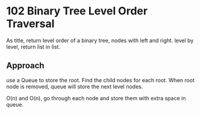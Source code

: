 # 102 Binary Tree Level Order Traversal

As title, return level order of a binary tree, nodes with left and right. level by level, return list in list.

## Approach

use a Queue to store the root. Find the child nodes for each root. When root node is removed, queue will store the next level nodes.

O(n) and O(n), go through each node and store them with extra space in queue.

